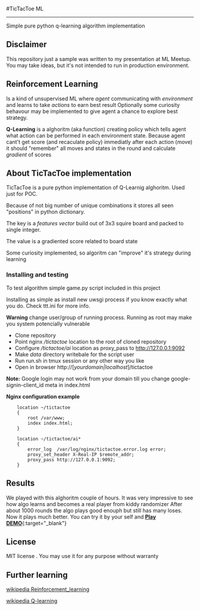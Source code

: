 #TicTacToe ML

--- 
Simple pure python q-learning algorithm implementation


## Disclaimer

This repository just a sample was written to my presentation at ML Meetup. 
You may take ideas, but it's not intended to run in production environment.

## Reinforcement Learning
Is a kind of unsupervised ML where _agent_ communicating with _environment_ and learns to take _actions_ to earn best result
Optionally some curiosity behavour may be implemented to give agent a chance to explore best strategy.

__Q-Learning__ is a alghoritm (aka function) creating policy which tells agent what action can be performed in each environment state. Because agent cant't get score (and recaculate policy) immediatly after each action (move) it should "remember" all moves and states in the round and calculate _gradient_ of scores


## About TicTacToe implementation 
TicTacToe is a pure python implementation of Q-Learnig alghoritm. Used just for POC.

Because of not big number of unique combinations it stores all seen "positions" in python dictionary. 

The key is a _features vector_ build out of 3x3 squire board and packed to single integer.

The value is a gradiented score related to board state

Some curiosity implemented, so algoritm  can "improve" it's strategy during learning

### Installing and testing
To test algorithm simple game.py script included in this project

Installing as simple as install new uwsgi process if you know exactly what you do. Check ttt.ini for more info.

__Warning__ change user/group of running process. Running as root may make you system potencially vulnerable


* Clone repository 
* Point nginx _/tictactoe_ location to the root of cloned repository
* Configure _/tictactoe/ai_ location as proxy_pass to http://127.0.0.1:9092
* Make _data_ directory writebale for the script user
* Run run.sh in tmux session or any other way you like 
* Open in browser http://[_yourdomain|localhost_]/tictactoe

__Note:__ Google login may not work from your domain till you change google-signin-client_id meta in index.html 

 
__Nginx configuration example__

```nginx
    location ~/tictactoe
    {
    	root /var/www;
	    index index.html;
    }
    
    location ~/tictactoe/ai*
    {
        error_log  /var/log/nginx/tictactoe.error.log error;
        proxy_set_header X-Real-IP $remote_addr;
        proxy_pass http://127.0.0.1:9092;
    }
```


## Results
We played with this alghoritm couple of hours. 
It was very impressive to see how algo learns and becomes a real player from kiddy randomizer
After about 1000 rounds the algo plays good enouph but still has many loses. 
Now it plays much better. You can try it by your self and  [__Play DEMO__](https://vt77.com/tictactoe){:target="_blank"}




## License
MIT license . You may use it for any purpose without warranty 

## Further learning 
[wikipedia Reinforcement_learning](https://en.wikipedia.org/wiki/Reinforcement_learning)

[wikipedia Q-learning](https://en.wikipedia.org/wiki/Q-learning)


